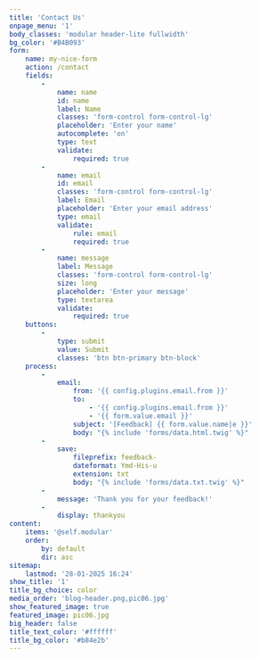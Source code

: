 ```yaml
---
title: 'Contact Us'
onpage_menu: '1'
body_classes: 'modular header-lite fullwidth'
bg_color: '#B4B093'
form:
    name: my-nice-form
    action: /contact
    fields:
        -
            name: name
            id: name
            label: Name
            classes: 'form-control form-control-lg'
            placeholder: 'Enter your name'
            autocomplete: 'on'
            type: text
            validate:
                required: true
        -
            name: email
            id: email
            classes: 'form-control form-control-lg'
            label: Email
            placeholder: 'Enter your email address'
            type: email
            validate:
                rule: email
                required: true
        -
            name: message
            label: Message
            classes: 'form-control form-control-lg'
            size: long
            placeholder: 'Enter your message'
            type: textarea
            validate:
                required: true
    buttons:
        -
            type: submit
            value: Submit
            classes: 'btn btn-primary btn-block'
    process:
        -
            email:
                from: '{{ config.plugins.email.from }}'
                to:
                    - '{{ config.plugins.email.from }}'
                    - '{{ form.value.email }}'
                subject: '[Feedback] {{ form.value.name|e }}'
                body: "{% include 'forms/data.html.twig' %}"
        -
            save:
                fileprefix: feedback-
                dateformat: Ymd-His-u
                extension: txt
                body: "{% include 'forms/data.txt.twig' %}"
        -
            message: 'Thank you for your feedback!'
        -
            display: thankyou
content:
    items: '@self.modular'
    order:
        by: default
        dir: asc
sitemap:
    lastmod: '28-01-2025 16:24'
show_title: '1'
title_bg_choice: color
media_order: 'blog-header.png,pic06.jpg'
show_featured_image: true
featured_image: pic06.jpg
big_header: false
title_text_color: '#ffffff'
title_bg_color: '#b84e2b'
---
```


